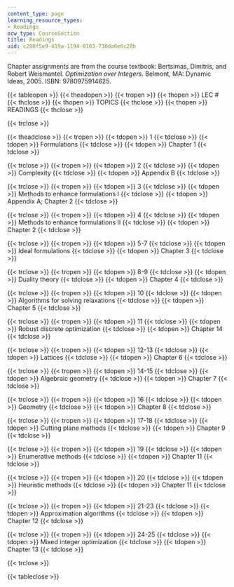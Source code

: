 ```yaml
---
content_type: page
learning_resource_types:
- Readings
ocw_type: CourseSection
title: Readings
uid: c200f5e9-419a-1194-0163-738da6e6c28b
---
```


Chapter assignments are from the course textbook: Bertsimas, Dimitris, and Robert Weismantel. _Optimization over Integers_. Belmont, MA: Dynamic Ideas, 2005. ISBN: 9780975914625.

{{< tableopen >}}
{{< theadopen >}}
{{< tropen >}}
{{< thopen >}}
LEC #
{{< thclose >}}
{{< thopen >}}
TOPICS
{{< thclose >}}
{{< thopen >}}
READINGS
{{< thclose >}}

{{< trclose >}}

{{< theadclose >}}
{{< tropen >}}
{{< tdopen >}}
1
{{< tdclose >}}
{{< tdopen >}}
Formulations
{{< tdclose >}}
{{< tdopen >}}
Chapter 1
{{< tdclose >}}

{{< trclose >}}
{{< tropen >}}
{{< tdopen >}}
2
{{< tdclose >}}
{{< tdopen >}}
Complexity
{{< tdclose >}}
{{< tdopen >}}
Appendix B
{{< tdclose >}}

{{< trclose >}}
{{< tropen >}}
{{< tdopen >}}
3
{{< tdclose >}}
{{< tdopen >}}
Methods to enhance formulations I
{{< tdclose >}}
{{< tdopen >}}
Appendix A; Chapter 2
{{< tdclose >}}

{{< trclose >}}
{{< tropen >}}
{{< tdopen >}}
4
{{< tdclose >}}
{{< tdopen >}}
Methods to enhance formulations II
{{< tdclose >}}
{{< tdopen >}}
Chapter 2
{{< tdclose >}}

{{< trclose >}}
{{< tropen >}}
{{< tdopen >}}
5-7
{{< tdclose >}}
{{< tdopen >}}
Ideal formulations
{{< tdclose >}}
{{< tdopen >}}
Chapter 3
{{< tdclose >}}

{{< trclose >}}
{{< tropen >}}
{{< tdopen >}}
8-9
{{< tdclose >}}
{{< tdopen >}}
Duality theory
{{< tdclose >}}
{{< tdopen >}}
Chapter 4
{{< tdclose >}}

{{< trclose >}}
{{< tropen >}}
{{< tdopen >}}
10
{{< tdclose >}}
{{< tdopen >}}
Algorithms for solving relaxations
{{< tdclose >}}
{{< tdopen >}}
Chapter 5
{{< tdclose >}}

{{< trclose >}}
{{< tropen >}}
{{< tdopen >}}
11
{{< tdclose >}}
{{< tdopen >}}
Robust discrete optimization
{{< tdclose >}}
{{< tdopen >}}
Chapter 14
{{< tdclose >}}

{{< trclose >}}
{{< tropen >}}
{{< tdopen >}}
12-13
{{< tdclose >}}
{{< tdopen >}}
Lattices
{{< tdclose >}}
{{< tdopen >}}
Chapter 6
{{< tdclose >}}

{{< trclose >}}
{{< tropen >}}
{{< tdopen >}}
14-15
{{< tdclose >}}
{{< tdopen >}}
Algebraic geometry
{{< tdclose >}}
{{< tdopen >}}
Chapter 7
{{< tdclose >}}

{{< trclose >}}
{{< tropen >}}
{{< tdopen >}}
16
{{< tdclose >}}
{{< tdopen >}}
Geometry
{{< tdclose >}}
{{< tdopen >}}
Chapter 8
{{< tdclose >}}

{{< trclose >}}
{{< tropen >}}
{{< tdopen >}}
17-18
{{< tdclose >}}
{{< tdopen >}}
Cutting plane methods
{{< tdclose >}}
{{< tdopen >}}
Chapter 9
{{< tdclose >}}

{{< trclose >}}
{{< tropen >}}
{{< tdopen >}}
19
{{< tdclose >}}
{{< tdopen >}}
Enumerative methods
{{< tdclose >}}
{{< tdopen >}}
Chapter 11
{{< tdclose >}}

{{< trclose >}}
{{< tropen >}}
{{< tdopen >}}
20
{{< tdclose >}}
{{< tdopen >}}
Heuristic methods
{{< tdclose >}}
{{< tdopen >}}
Chapter 11
{{< tdclose >}}

{{< trclose >}}
{{< tropen >}}
{{< tdopen >}}
21-23
{{< tdclose >}}
{{< tdopen >}}
Approximation algorithms
{{< tdclose >}}
{{< tdopen >}}
Chapter 12
{{< tdclose >}}

{{< trclose >}}
{{< tropen >}}
{{< tdopen >}}
24-25
{{< tdclose >}}
{{< tdopen >}}
Mixed integer optimization
{{< tdclose >}}
{{< tdopen >}}
Chapter 13
{{< tdclose >}}

{{< trclose >}}

{{< tableclose >}}